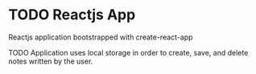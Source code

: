 # TODO Reactjs App
Reactjs application bootstrapped with create-react-app 

TODO Application uses local storage in order to create, save, and delete notes written by the user. 